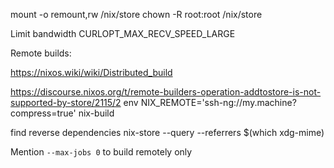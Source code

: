 
mount -o remount,rw /nix/store
chown -R root:root /nix/store


Limit bandwidth
 CURLOPT_MAX_RECV_SPEED_LARGE

Remote builds:

https://nixos.wiki/wiki/Distributed_build

https://discourse.nixos.org/t/remote-builders-operation-addtostore-is-not-supported-by-store/2115/2
env NIX_REMOTE='ssh-ng://my.machine?compress=true' nix-build

find reverse dependencies
nix-store --query --referrers $(which xdg-mime)

Mention `--max-jobs 0` to build remotely only
